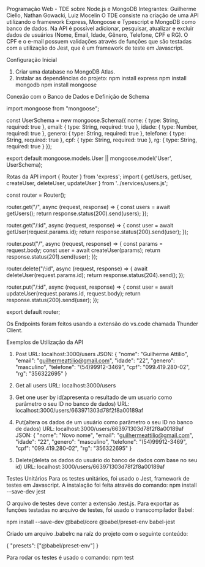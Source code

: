 Programação Web - TDE sobre Node.js e MongoDB
Integrantes: Guilherme Ciello, Nathan Gowacki, Luiz Mocelin
O TDE consiste na criação de uma API utilizando o framework Express, Mongoose e Typescript e MongoDB como banco de dados. Na API é possível adicionar, pesquisar, atualizar e excluir dados de usuários (Nome, Email, Idade, Gênero, Telefone, CPF e RG). O CPF e o e-mail possuem validações através de funções que são testadas com a utilização do Jest, que é um framework de teste em Javascript.

Configuração Inicial
1. Criar uma database no MongoDB Atlas.
2. Instalar as dependências do projeto:
npm install express
npm install mongodb
npm install mongoose

Conexão com o Banco de Dados e Definição de Schema

import mongoose from "mongoose";

const UserSchema = new mongoose.Schema({
    nome: { type: String, required: true },
    email: { type: String, required: true },
    idade: { type: Number, required: true },
    genero: { type: String, required: true },
    telefone: { type: String, required: true },
    cpf: { type: String, required: true },
    rg: { type: String, required: true }
});

export default mongoose.models.User || mongoose.model('User', UserSchema);

Rotas da API
import { Router } from 'express';
import { getUsers, getUser, createUser, deleteUser, updateUser } from '../services/users.js';

const router = Router();

router.get("/", async (request, response) => {
    const users = await getUsers();
    return response.status(200).send(users);
});

router.get("/:id", async (request, response) => {
    const user = await getUser(request.params.id);
    return response.status(200).send(user);
});

router.post("/", async (request, response) => {
    const params = request.body;
    const user = await createUser(params);
    return response.status(201).send(user);
});

router.delete("/:id", async (request, response) => {
    await deleteUser(request.params.id);
    return response.status(204).send();
});

router.put("/:id", async (request, response) => {
    const user = await updateUser(request.params.id, request.body);
    return response.status(200).send(user);
});

export default router;


Os Endpoints foram feitos usando a extensão do vs.code chamada Thunder Client.

Exemplos de Utilização da API
1. Post
  URL: localhost:3000/users
  JSON:
{
  "nome": "Guilherme Attilio",
  "email": "guilhermeattilio@gmail.com",
  "idade": "22",
  "genero": "masculino",
  "telefone": "(54)99912-3469",
  "cpf": "099.419.280-02",
  "rg": "356322695"
}

2. Get all users
   URL: localhost:3000/users

3. Get one user by id(apresenta o resultado de um usuario como parâmetro o seu ID no banco de dados)
   URL: localhost:3000/users/663971303d78f2f8a00189af

4. Put(altera os dados de um usuário como parâmetro o seu ID no banco de dados)
   URL: localhost:3000/users/663971303d78f2f8a00189af
   JSON:
{
  "nome": "Novo nome",
  "email": "guilhermeattilio@gmail.com",
  "idade": "22",
  "genero": "masculino",
  "telefone": "(54)99912-3469",
  "cpf": "099.419.280-02",
  "rg": "356322695"
}

5. Delete(deleta os dados do usuário do banco de dados com base no seu id)
   URL: localhost:3000/users/663971303d78f2f8a00189af


Testes Unitários
Para os testes unitários, foi usado o Jest, framework de testes em Javascript. A instalação foi feita através do comando:
npm install --save-dev jest

O arquivo de testes deve conter a extensão .test.js. Para exportar as funções testadas no arquivo de testes, foi usado o transcompilador Babel:

npm install --save-dev @babel/core @babel/preset-env babel-jest

Criado um arquivo .babelrc na raíz do projeto com o seguinte conteúdo:

{
    "presets": ["@babel/preset-env"]
}

Para rodar os testes é usado o comando:
  npm test


